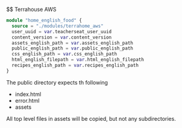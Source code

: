 $$ Terrahouse AWS

```tf
module "home_english_food" {
  source = "./modules/terrahome_aws"
  user_uuid = var.teacherseat_user_uuid
  content_version = var.content_version
  assets_english_path = var.assets_english_path
  public_english_path = var.public_english_path
  css_english_path = var.css_english_path
  html_english_filepath = var.html_english_filepath
  recipes_english_path = var.recipes_english_path
}
```

The public directory expects th following
- index.html
- error.html
- assets

All top level files in assets will be copied, but not any subdirectories.

